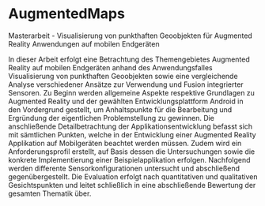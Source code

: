 # AugmentedMaps
Masterarbeit - Visualisierung von punkthaften Geoobjekten für Augmented Reality Anwendungen auf mobilen Endgeräten


In dieser Arbeit erfolgt eine Betrachtung des Themengebietes Augmented Reality auf
mobilen Endgeräten anhand des Anwendungsfalles Visualisierung von punkthaften
Geoobjekten sowie eine vergleichende Analyse verschiedener Ansätze zur Verwendung
und Fusion integrierter Sensoren. Zu Beginn werden allgemeine Aspekte respektive
Grundlagen zu Augmented Reality und der gewählten Entwicklungsplattform
Android in den Vordergrund gestellt, um Anhaltspunkte für die Bearbeitung
und Ergründung der eigentlichen Problemstellung zu gewinnen. Die anschließende
Detailbetrachtung der Applikationsentwicklung befasst sich mit sämtlichen Punkten,
welche in der Entwicklung einer Augmented Reality Applikation auf Mobilgeräten
beachtet werden müssen. Zudem wird ein Anforderungsprofil erstellt, auf Basis
dessen die Untersuchungen sowie die konkrete Implementierung einer Beispielapplikation
erfolgen. Nachfolgend werden differente Sensorkonfigurationen untersucht
und abschließend gegenübergestellt. Die Evaluation erfolgt nach quantitativen
und qualitativen Gesichtspunkten und leitet schließlich in eine abschließende Bewertung
der gesamten Thematik über.
